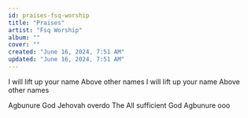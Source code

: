 ```yaml
---
id: praises-fsq-worship
title: "Praises"
artist: "Fsq Worship"
album: ""
cover: ""
created: "June 16, 2024, 7:51 AM"
updated: "June 16, 2024, 7:51 AM"
---
```


I will lift up your name
Above other names
I will lift up your name
Above other names

Agbunure God
Jehovah overdo
The All sufficient God
Agbunure ooo